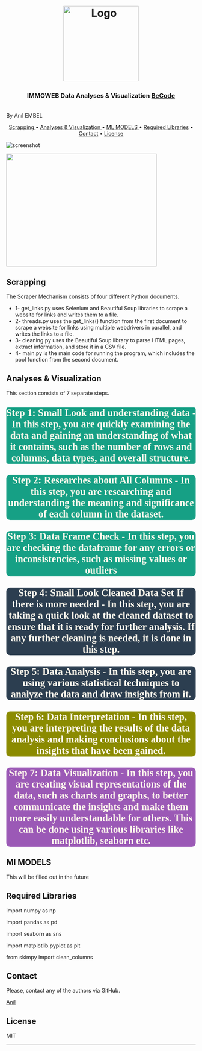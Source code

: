 
<h1 align="center">
  <br>
  <img src="https://becode.org/app/uploads/2020/03/cropped-becode-logo-seal.png" alt="Logo" width="200" height="200"></a></p>
<h3 align="center">IMMOWEB Data Analyses & Visualization <a href="https://github.com/becodeorg"><strong>BeCode</strong></a></h3>
  <br>
  By Anıl EMBEL
  <br>
</h1>


<p align="center">
  <a href="#Scrapping"> Scrapping </a> •
  <a href="#how-to-use">Analyses & Visualization </a> •
  <a href="#download"> ML MODELS </a> •
  <a href="#credits">Required Libraries</a> •
  <a href="#related">Contact</a> •
  <a href="#license">License</a>
</p>

![screenshot](https://media.giphy.com/media/GRmrkmIt9GXncuAz14/giphy.gif)

<img src="https://media.giphy.com/media/GRmrkmIt9GXncuAz14/giphy.gif" width="400" height="300">


## Scrapping

The Scraper Mechanism consists of four different Python documents.

* 1- get_links.py uses Selenium and Beautiful Soup libraries to scrape a website for links and writes them to a file.
* 2- threads.py uses the get_links() function from the first document to scrape a website for links using multiple webdrivers in parallel, and writes the links to a file.
* 3- cleaning.py uses the Beautiful Soup library to parse HTML pages, extract information, and store it in a CSV file.
* 4- main.py is the main code for running the program, which includes the pool function from the second document.

## Analyses & Visualization 

This section consists of 7 separate steps.

## <p style="background-color:#16A085; font-family:newtimeroman; color:#FFF9ED; font-size:125%; text-align:center; border-radius:5px 5px;"> Step 1: Small Look and understanding data - In this step, you are quickly examining the data and gaining an understanding of what it contains, such as the number of rows and columns, data types, and overall structure. </p>

## <p style="background-color:#16A085; font-family:newtimeroman; color:#FFF9ED; font-size:125%; text-align:center; border-radius:10px 10px;">Step 2: Researches about All Columns - In this step, you are researching and understanding the meaning and significance of each column in the dataset. </p>

## <p style="background-color:#16A085; font-family:newtimeroman; color:#FFF9ED; font-size:125%; text-align:center; border-radius:10px 10px;">Step 3: Data Frame Check - In this step, you are checking the dataframe for any errors or inconsistencies, such as missing values or outliers</p>

## <p style="background-color:#2C3E50; font-family:newtimeroman; color:#FFF9ED; font-size:125%; text-align:center; border-radius:10px 10px;">Step 4: Small Look Cleaned Data Set If there is more needed - In this step, you are taking a quick look at the cleaned dataset to ensure that it is ready for further analysis. If any further cleaning is needed, it is done in this step. </p>

## <p style="background-color:#2C3E50; font-family:newtimeroman; color:#FFF9ED; font-size:125%; text-align:center; border-radius:10px 10px;">Step 5: Data Analysis - In this step, you are using various statistical techniques to analyze the data and draw insights from it. </p>

## <p style="background-color:#8B8B00; font-family:newtimeroman; color:#FFF9ED; font-size:125%; text-align:center; border-radius:10px 10px;">Step 6: Data Interpretation - In this step, you are interpreting the results of the data analysis and making conclusions about the insights that have been gained.</p>

## <p style="background-color:#9B59B6; font-family:newtimeroman; color:#FFF9ED; font-size:125%; text-align:center; border-radius:10px 10px;">Step 7: Data Visualization - In this step, you are creating visual representations of the data, such as charts and graphs, to better communicate the insights and make them more easily understandable for others. This can be done using various libraries like matplotlib, seaborn etc.</p>

## Ml MODELS 

This will be filled out in the future 

## Required Libraries


<div class="container">
<p>import numpy as np</p>
<p>import pandas as pd</p>
<p>import seaborn as sns </p>
<p>import matplotlib.pyplot as plt</p>
<p>from skimpy import clean_columns</p>
</div>


## Contact

Please, contact any of the authors via GitHub.

[Anil](https://github.com/anilembel)

## License

MIT

---


